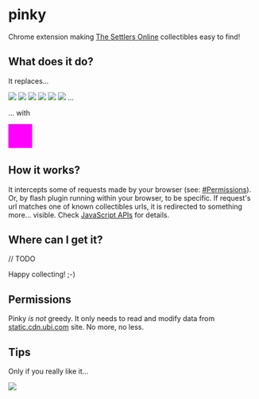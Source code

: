 pinky
=====

Chrome extension making [The Settlers Online](http://www.thesettlersonline.com/) collectibles easy to find!

## What does it do?

It replaces...

![](http://static.cdn.ubi.com/0018/live/GFX_HASHED/building_lib/41b8238caac031c265efe08544a21ac4be91f534.png)
![](http://static.cdn.ubi.com/0018/live/GFX_HASHED/building_lib/7dc1e1f289646ba15aeef107efe7026ebb58e8b1.png)
![](http://static.cdn.ubi.com/0018/live/GFX_HASHED/building_lib/8257a3e50f6ae19db4aeb2c978949b2d81021a61.png)
![](http://static.cdn.ubi.com/0018/live/GFX_HASHED/building_lib/bd76cd8196c23aaf73139bc263002cf759afc1ce.png)
![](http://static.cdn.ubi.com/0018/live/GFX_HASHED/building_lib/db5c26a467c4f5dee9804c7c88417103515c326a.png)
![](http://static.cdn.ubi.com/0018/live/GFX_HASHED/building_lib/f237f6c7e3b6c6aac01ae7f51cd917bdeb6ddec2.png)
...

... with

![](magenta.png)

## How it works?

It intercepts some of requests made by your browser (see: [#Permissions](#Permissions)).
Or, by flash plugin running within your browser, to be specific.
If request's url matches one of known collectibles urls, it is redirected to something more... visible.
Check [JavaScript APIs](https://developer.chrome.com/extensions/api_index) for details.

## Where can I get it?

// TODO

Happy collecting! ;-)

## Permissions

Pinky *is not* greedy. It only needs to read and modify data from [static.cdn.ubi.com](http://static.cdn.ubi.com) site. No more, no less.

## Tips

Only if you really like it...

<a href="https://www.paypal.com/cgi-bin/webscr?cmd=_donations&business=BVCT6E8FW7P7Q&lc=US&item_name=perceptron8%2fpinky&currency_code=USD&bn=PP%2dDonationsBF%3abtn_donate_LG%2egif%3aNonHosted"><img src="https://www.paypalobjects.com/en_US/i/btn/btn_donate_LG.gif"/></a>
